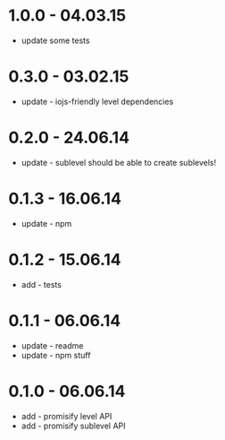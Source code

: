 # 1.0.0 - 04.03.15

* update some tests

# 0.3.0 - 03.02.15

* update - iojs-friendly level dependencies

# 0.2.0 - 24.06.14

* update - sublevel should be able to create sublevels!

# 0.1.3 - 16.06.14

* update - npm

# 0.1.2 - 15.06.14

* add - tests

# 0.1.1 - 06.06.14

* update - readme
* update - npm stuff

# 0.1.0 - 06.06.14

* add - promisify level API
* add - promisify sublevel API
